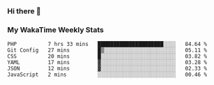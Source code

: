 ### Hi there 👋

<!--
**royschrauwen/royschrauwen** is a ✨ _special_ ✨ repository because its `README.md` (this file) appears on your GitHub profile.

Here are some ideas to get you started:

- 🔭 I’m currently working on ...
- 🌱 I’m currently learning ...
- 👯 I’m looking to collaborate on ...
- 🤔 I’m looking for help with ...
- 💬 Ask me about ...
- 📫 How to reach me: ...
- 😄 Pronouns: ...
- ⚡ Fun fact: ...
-->


### My WakaTime Weekly Stats
<!--START_SECTION:waka-->

```text
PHP          7 hrs 33 mins   █████████████████████░░░░   84.64 %
Git Config   27 mins         █▒░░░░░░░░░░░░░░░░░░░░░░░   05.11 %
CSS          20 mins         █░░░░░░░░░░░░░░░░░░░░░░░░   03.82 %
YAML         17 mins         ▓░░░░░░░░░░░░░░░░░░░░░░░░   03.28 %
JSON         12 mins         ▓░░░░░░░░░░░░░░░░░░░░░░░░   02.33 %
JavaScript   2 mins          ░░░░░░░░░░░░░░░░░░░░░░░░░   00.46 %
```

<!--END_SECTION:waka-->
